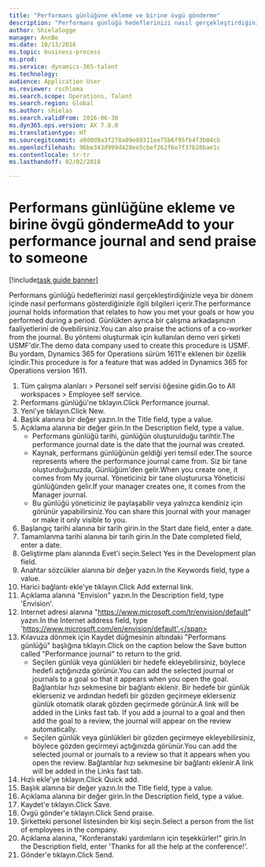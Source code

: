 ```yaml
--- 
title: "Performans günlüğüne ekleme ve birine övgü gönderme"
description: "Performans günlüğü hedeflerinizi nasıl gerçekleştirdiğinizle veya bir dönem içinde nasıl performans gösterdiğinizle ilgili bilgileri içerir."
author: ShielaSogge
manager: AnnBe
ms.date: 10/13/2016
ms.topic: business-process
ms.prod: 
ms.service: dynamics-365-talent
ms.technology: 
audience: Application User
ms.reviewer: rschloma
ms.search.scope: Operations, Talent
ms.search.region: Global
ms.author: shielas
ms.search.validFrom: 2016-06-30
ms.dyn365.ops.version: AX 7.0.0
ms.translationtype: HT
ms.sourcegitcommit: a9d0d9a3f278a09e89311ee75b6f95fb4f3b04cb
ms.openlocfilehash: 96be343d999d428ee5cbef262f6e7f37b28bae1c
ms.contentlocale: tr-tr
ms.lasthandoff: 02/02/2018

---
```

# <a name="add-to-your-performance-journal-and-send-praise-to-someone"></a><span data-ttu-id="a90b2-103">Performans günlüğüne ekleme ve birine övgü gönderme</span><span class="sxs-lookup"><span data-stu-id="a90b2-103">Add to your performance journal and send praise to someone</span></span>

[!include[task guide banner](../../includes/task-guide-banner.md)]

<span data-ttu-id="a90b2-104">Performans günlüğü hedeflerinizi nasıl gerçekleştirdiğinizle veya bir dönem içinde nasıl performans gösterdiğinizle ilgili bilgileri içerir.</span><span class="sxs-lookup"><span data-stu-id="a90b2-104">The performance journal holds information that relates to how you met your goals or how you performed during a period.</span></span> <span data-ttu-id="a90b2-105">Günlükten ayrıca bir çalışma arkadaşınızın faaliyetlerini de övebilirsiniz.</span><span class="sxs-lookup"><span data-stu-id="a90b2-105">You can also praise the actions of a co-worker from the journal.</span></span> <span data-ttu-id="a90b2-106">Bu yöntemi oluşturmak için kullanılan demo veri şirketi USMF'dir.</span><span class="sxs-lookup"><span data-stu-id="a90b2-106">The demo data company used to create this procedure is USMF.</span></span> <span data-ttu-id="a90b2-107">Bu yordam, Dynamics 365 for Operations sürüm 1611'e eklenen bir özellik içindir.</span><span class="sxs-lookup"><span data-stu-id="a90b2-107">This procedure is for a feature that was added in Dynamics 365 for Operations version 1611.</span></span>

1. <span data-ttu-id="a90b2-108">Tüm çalışma alanları > Personel self servisi öğesine gidin.</span><span class="sxs-lookup"><span data-stu-id="a90b2-108">Go to All workspaces > Employee self service.</span></span>
2. <span data-ttu-id="a90b2-109">Performans günlüğü'ne tıklayın.</span><span class="sxs-lookup"><span data-stu-id="a90b2-109">Click Performance journal.</span></span>
3. <span data-ttu-id="a90b2-110">Yeni'ye tıklayın.</span><span class="sxs-lookup"><span data-stu-id="a90b2-110">Click New.</span></span>
4. <span data-ttu-id="a90b2-111">Başlık alanına bir değer yazın.</span><span class="sxs-lookup"><span data-stu-id="a90b2-111">In the Title field, type a value.</span></span>
5. <span data-ttu-id="a90b2-112">Açıklama alanına bir değer girin.</span><span class="sxs-lookup"><span data-stu-id="a90b2-112">In the Description field, type a value.</span></span>
    * <span data-ttu-id="a90b2-113">Performans günlüğü tarihi, günlüğün oluşturulduğu tarihtir.</span><span class="sxs-lookup"><span data-stu-id="a90b2-113">The performance journal date is the date that the journal was created.</span></span>  
    * <span data-ttu-id="a90b2-114">Kaynak, performans günlüğünün geldiği yeri temsil eder.</span><span class="sxs-lookup"><span data-stu-id="a90b2-114">The source represents where the performance journal came from.</span></span> <span data-ttu-id="a90b2-115">Siz bir tane oluşturduğunuzda, Günlüğüm'den gelir.</span><span class="sxs-lookup"><span data-stu-id="a90b2-115">When you create one, it comes from My journal.</span></span> <span data-ttu-id="a90b2-116">Yöneticiniz bir tane oluşturursa Yöneticisi günlüğünden gelir.</span><span class="sxs-lookup"><span data-stu-id="a90b2-116">If your manager creates one, it comes from the Manager journal.</span></span>  
    * <span data-ttu-id="a90b2-117">Bu günlüğü yöneticiniz ile paylaşabilir veya yalnızca kendiniz için görünür yapabilirsiniz.</span><span class="sxs-lookup"><span data-stu-id="a90b2-117">You can share this journal with your manager or make it only visible to you.</span></span>  
6. <span data-ttu-id="a90b2-118">Başlangıç tarihi alanına bir tarih girin.</span><span class="sxs-lookup"><span data-stu-id="a90b2-118">In the Start date field, enter a date.</span></span>
7. <span data-ttu-id="a90b2-119">Tamamlanma tarihi alanına bir tarih girin.</span><span class="sxs-lookup"><span data-stu-id="a90b2-119">In the Date completed field, enter a date.</span></span>
8. <span data-ttu-id="a90b2-120">Geliştirme planı alanında Evet'i seçin.</span><span class="sxs-lookup"><span data-stu-id="a90b2-120">Select Yes in the Development plan field.</span></span>
9. <span data-ttu-id="a90b2-121">Anahtar sözcükler alanına bir değer yazın.</span><span class="sxs-lookup"><span data-stu-id="a90b2-121">In the Keywords field, type a value.</span></span>
10. <span data-ttu-id="a90b2-122">Harici bağlantı ekle'ye tıklayın.</span><span class="sxs-lookup"><span data-stu-id="a90b2-122">Click Add external link.</span></span>
11. <span data-ttu-id="a90b2-123">Açıklama alanına "Envision" yazın.</span><span class="sxs-lookup"><span data-stu-id="a90b2-123">In the Description field, type 'Envision'.</span></span>
12. <span data-ttu-id="a90b2-124">Internet adresi alanına "https://www.microsoft.com/tr/envision/default" yazın.</span><span class="sxs-lookup"><span data-stu-id="a90b2-124">In the Internet address field, type 'https://www.microsoft.com/en/envision/default'.</span></span>
13. <span data-ttu-id="a90b2-125">Kılavuza dönmek için Kaydet düğmesinin altındaki "Performans günlüğü" başlığına tıklayın.</span><span class="sxs-lookup"><span data-stu-id="a90b2-125">Click on the caption below the Save button called "Performance journal" to return to the grid.</span></span>
    * <span data-ttu-id="a90b2-126">Seçilen günlük veya günlükleri bir hedefe ekleyebilirsiniz, böylece hedefi açtığınızda görünür.</span><span class="sxs-lookup"><span data-stu-id="a90b2-126">You can add the selected journal or journals to a goal so that it appears when you open the goal.</span></span> <span data-ttu-id="a90b2-127">Bağlantılar hızı sekmesine bir bağlantı eklenir.    Bir hedefe bir günlük eklerseniz ve ardından hedefi bir gözden geçirmeye eklerseniz günlük otomatik olarak gözden geçirmede görünür.</span><span class="sxs-lookup"><span data-stu-id="a90b2-127">A link will be added in the Links fast tab.    If you add a journal to a goal and then add the goal to a review, the journal will appear on the review automatically.</span></span>  
    * <span data-ttu-id="a90b2-128">Seçilen günlük veya günlükleri bir gözden geçirmeye ekleyebilirsiniz, böylece gözden geçirmeyi açtığınızda görünür.</span><span class="sxs-lookup"><span data-stu-id="a90b2-128">You can add the selected journal or journals to a review so that it appears when you open the review.</span></span>    <span data-ttu-id="a90b2-129">Bağlantılar hızı sekmesine bir bağlantı eklenir.</span><span class="sxs-lookup"><span data-stu-id="a90b2-129">A link will be added in the Links fast tab.</span></span>  
14. <span data-ttu-id="a90b2-130">Hızlı ekle'ye tıklayın.</span><span class="sxs-lookup"><span data-stu-id="a90b2-130">Click Quick add.</span></span>
15. <span data-ttu-id="a90b2-131">Başlık alanına bir değer yazın.</span><span class="sxs-lookup"><span data-stu-id="a90b2-131">In the Title field, type a value.</span></span>
16. <span data-ttu-id="a90b2-132">Açıklama alanına bir değer girin.</span><span class="sxs-lookup"><span data-stu-id="a90b2-132">In the Description field, type a value.</span></span>
17. <span data-ttu-id="a90b2-133">Kaydet'e tıklayın.</span><span class="sxs-lookup"><span data-stu-id="a90b2-133">Click Save.</span></span>
18. <span data-ttu-id="a90b2-134">Övgü gönder'e tıklayın.</span><span class="sxs-lookup"><span data-stu-id="a90b2-134">Click Send praise.</span></span>
19. <span data-ttu-id="a90b2-135">Şirketteki personel listesinden bir kişi seçin.</span><span class="sxs-lookup"><span data-stu-id="a90b2-135">Select a person from the list of employees in the company.</span></span>
20. <span data-ttu-id="a90b2-136">Açıklama alanına, "Konferanstaki yardımların için teşekkürler!" girin.</span><span class="sxs-lookup"><span data-stu-id="a90b2-136">In the Description field, enter 'Thanks for all the help at the conference!'.</span></span>
21. <span data-ttu-id="a90b2-137">Gönder'e tıklayın.</span><span class="sxs-lookup"><span data-stu-id="a90b2-137">Click Send.</span></span>


